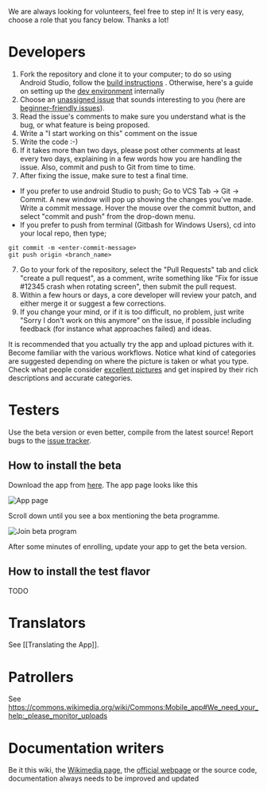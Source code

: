 We are always looking for volunteers, feel free to step in! It is very easy, choose a role that you fancy below. Thanks a lot!

# Developers

1.  Fork the repository and clone it to your computer; to do so using Android Studio, follow the [build instructions](https://github.com/commons-app/apps-android-commons/wiki/Develop-with-Android-Studio-or-IntelliJ) . Otherwise, here's a guide on setting up the [dev environment](https://github.com/commons-app/apps-android-commons/wiki/Setting-up-dev-enviroment) internally 
2. Choose an [unassigned issue](https://github.com/commons-app/apps-android-commons/issues?utf8=%E2%9C%93&q=is%3Aopen%20is%3Aissue%20no%3Aassignee%20-label%3Aassigned) that sounds interesting to you (here are [beginner-friendly issues](https://github.com/commons-app/apps-android-commons/issues?q=is%3Aopen+is%3Aissue+no%3Aassignee+-label%3Aassigned+label%3A%22beginner+friendly%22)).
3. Read the issue's comments to make sure you understand what is the bug, or what feature is being proposed.
4. Write a "I start working on this" comment on the issue
5. Write the code :-)
6. If it takes more than two days, please post other comments at least every two days, explaining in a few words how you are handling the issue. Also, commit and push to Git from time to time.
6. After fixing the issue, make sure to test a final time.
*  If you prefer to use android Studio to push; Go to VCS Tab -> Git -> Commit. A new window will pop up showing the changes you've made. Write a commit message. Hover the mouse over the commit button, and select "commit and push" from the drop-down menu. 
* If you prefer to push from terminal (Gitbash for Windows Users), cd into your local repo, then type;
```
git commit -m <enter-commit-message>
git push origin <branch_name>
```
7. Go to your fork of the repository, select the "Pull Requests" tab and click "create a pull request", as a comment, write something like "Fix for issue #12345 crash when rotating screen", then submit the pull request.
8. Within a few hours or days, a core developer will review your patch, and either merge it or suggest a few corrections.
9. If you change your mind, or if it is too difficult, no problem, just write "Sorry I don't work on this anymore" on the issue, if possible including feedback (for instance what approaches failed) and ideas.

It is recommended that you actually try the app and upload pictures with it. Become familiar with the various workflows. Notice what kind of categories are suggested depending on where the picture is taken or what you type. Check what people consider [excellent pictures](https://commons.wikimedia.org/wiki/Commons:Featured_pictures) and get inspired by their rich descriptions and accurate categories.

# Testers

Use the beta version or even better, compile from the latest source! Report bugs to the [issue tracker](https://github.com/commons-app/apps-android-commons/issues/).

## How to install the beta
Download the app from [here](https://play.google.com/store/apps/details?id=fr.free.nrw.commons). The app page looks like this

![App page](https://i.imgur.com/8oQqtCs.png)

Scroll down until you see a box mentioning the beta programme. 

![Join beta program](https://i.imgur.com/GyBqL6X.png)

After some minutes of enrolling, update your app to get the beta version.

## How to install the test flavor
TODO

# Translators

See [[Translating the App]].

# Patrollers

See https://commons.wikimedia.org/wiki/Commons:Mobile_app#We_need_your_help:_please_monitor_uploads

# Documentation writers

Be it this wiki, the [Wikimedia page](https://commons.wikimedia.org/wiki/Commons:Mobile_app#We_need_your_help:_please_monitor_uploads), the [official webpage](http://commons-app.github.io) or the source code, documentation always needs to be improved and updated